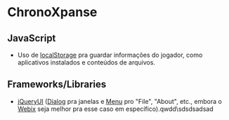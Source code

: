 # ChronoXpanse

## JavaScript

- Uso de [localStorage](https://developer.mozilla.org/en-US/docs/Web/API/Window/localStorage) pra guardar informações do jogador, como aplicativos instalados e conteúdos de arquivos.

## Frameworks/Libraries

- [jQueryUI](https://jqueryui.com/) ([Dialog](https://jqueryui.com/dialog/) pra janelas e [Menu](https://jqueryui.com/menu/) pro "File", "About", etc., embora o [Webix](https://webix.com/widget/sidemenu/#width-height) seja melhor pra esse caso em específico).qwdd\sdsdsadsad